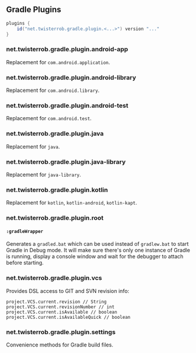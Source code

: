 ## Gradle Plugins

```gradle
plugins {
    id("net.twisterrob.gradle.plugin.<...>") version "..."
}
```

### net.twisterrob.gradle.plugin.android-app
Replacement for `com.android.application`.

### net.twisterrob.gradle.plugin.android-library
Replacement for `com.android.library`.

### net.twisterrob.gradle.plugin.android-test
Replacement for `com.android.test`.

### net.twisterrob.gradle.plugin.java
Replacement for `java`.

### net.twisterrob.gradle.plugin.java-library
Replacement for `java-library`.

### net.twisterrob.gradle.plugin.kotlin
Replacement for `kotlin`, `kotlin-android`, `kotlin-kapt`.

### net.twisterrob.gradle.plugin.root

#### `:gradleWrapper`

Generates a `gradled.bat` which can be used instead of `gradlew.bat` to start Gradle in Debug mode.
It will make sure there's only one instance of Gradle is running, display a console window and wait for the debugger to attach before starting.

### net.twisterrob.gradle.plugin.vcs
Provides DSL access to GIT and SVN revision info:
```
project.VCS.current.revision // String
project.VCS.current.revisionNumber // int
project.VCS.current.isAvailable // boolean
project.VCS.current.isAvailableQuick // boolean
```

### net.twisterrob.gradle.plugin.settings
Convenience methods for Gradle build files.
